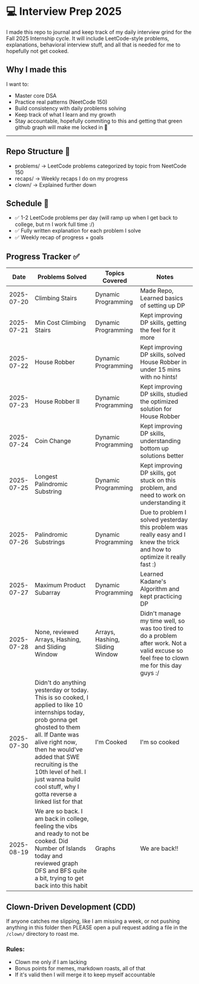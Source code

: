 # 💻 Interview Prep 2025

I made this repo to journal and keep track of my daily interview grind for the Fall 2025 Internship cycle. It will include LeetCode-style problems, explanations, behavioral interview stuff, and all that is needed for me to hopefully not get cooked.

## Why I made this

I want to:  
- Master core DSA
- Practice real patterns (NeetCode 150)
- Build consistency with daily problems solving  
- Keep track of what I learn and my growth
- Stay accountable, hopefully commiting to this and getting that green github graph will make me locked in 💚

---

## Repo Structure 📁
- problems/ -> LeetCode problems categorized by topic from NeetCode 150
- recaps/ -> Weekly recaps I do on my progress
- clown/ -> Explained further down  

## Schedule 📆

- ✅ 1-2 LeetCode problems per day  (will ramp up when I get back to college, but rn I work full time :/)  
- ✅ Fully written explanation for each problem I solve  
- ✅ Weekly recap of progress + goals

## Progress Tracker ✅
| Date       | Problems Solved       | Topics Covered     | Notes                           |
|------------|------------------------|---------------------|----------------------------------|
| 2025-07-20 | Climbing Stairs        | Dynamic Programming | Made Repo, Learned basics of setting up DP  |
| 2025-07-21 | Min Cost Climbing Stairs      | Dynamic Programming | Kept improving DP skills, getting the feel for it more |
| 2025-07-22 | House Robber      | Dynamic Programming | Kept improving DP skills, solved House Robber in under 15 mins with no hints! |
| 2025-07-23 | House Robber II      | Dynamic Programming | Kept improving DP skills, studied the optimized solution for House Robber |
| 2025-07-24 | Coin Change      | Dynamic Programming | Kept improving DP skills, understanding bottom up solutions better |
| 2025-07-25 | Longest Palindromic Substring      | Dynamic Programming | Kept improving DP skills, got stuck on this problem, and need to work on understanding it |
| 2025-07-26 | Palindromic Substrings      | Dynamic Programming | Due to problem I solved yesterday this problem was really easy and I knew the trick and how to optimize it really fast :) |
| 2025-07-27 | Maximum Product Subarray      | Dynamic Programming | Learned Kadane's Algorithm and kept practicing DP |
| 2025-07-28 | None, reviewed Arrays, Hashing, and Sliding Window      | Arrays, Hashing, Sliding Window | Didn't manage my time well, so was too tired to do a problem after work. Not a valid excuse so feel free to clown me for this day guys :/ |
| 2025-07-30 | Didn't do anything yesterday or today. This is so cooked, I applied to like 10 internships today, prob gonna get ghosted to them all. If Dante was alive right now, then he would've added that SWE recruiting is the 10th level of hell. I just wanna build cool stuff, why I gotta reverse a linked list for that     | I'm Cooked | I'm so cooked |
| 2025-08-19 | We are so back. I am back in college, feeling the vibs and ready to not be cooked. Did Number of Islands today and reviewed graph DFS and BFS quite a bit, trying to get back into this habit     | Graphs | We are back!! |

## Clown-Driven Development (CDD)

If anyone catches me slipping, like I am missing a week, or not pushing anything in this folder then PLEASE open a pull request adding a file in the `/clown/` directory to roast me.

### Rules:
- Clown me only if I am lacking  
- Bonus points for memes, markdown roasts, all of that  
- If it's valid then I will merge it to keep myself accountable
